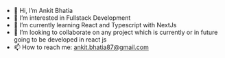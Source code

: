 - 👋 Hi, I’m Ankit Bhatia
- 👀 I’m interested in Fullstack Development
- 🌱 I’m currently learning React and Typescript with NextJs
- 💞️ I’m looking to collaborate on any project which is currently or in future going to be developed in react js
- 📫 How to reach me: ankit.bhatia87@gmail.com

<!---
ankitbhatia87/ankitbhatia87 is a ✨ special ✨ repository because its `README.md` (this file) appears on your GitHub profile.
You can click the Preview link to take a look at your changes.
--->
